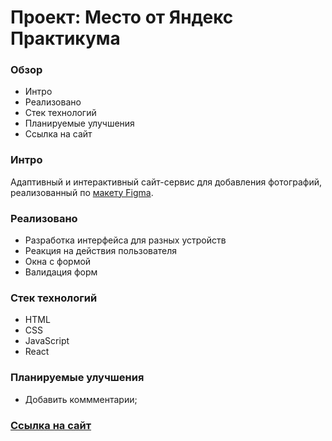 # Проект: Место от Яндекс Практикума

### Обзор

* Интро
* Реализовано
* Стек технологий
* Планируемые улучшения
* Ссылка на сайт

### Интро
Адаптивный и интерактивный сайт-сервис для добавления фотографий, реализованный по [макету Figma](https://www.figma.com/file/2cn9N9jSkmxD84oJik7xL7/JavaScript.-Sprint-4?node-id=0%3A1).

### Реализовано

* Разработка интерфейса для разных устройств
* Реакция на действия пользователя
* Окна с формой
* Валидация форм

### Стек технологий

* HTML
* CSS
* JavaScript
* React

### Планируемые улучшения

* Добавить коммментарии;

### [Ссылка на сайт](https://polovnikova-irina.github.io/mesto)

